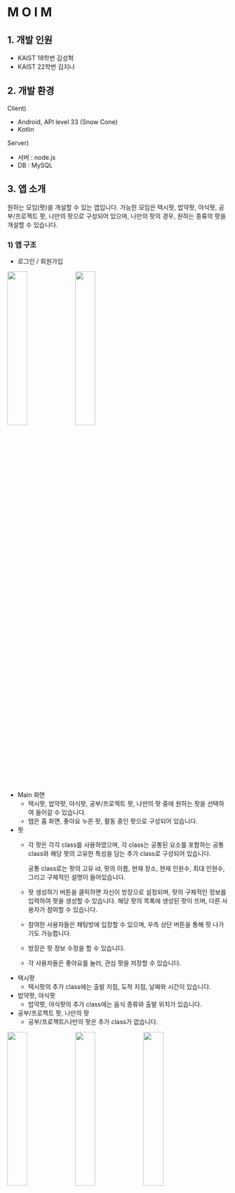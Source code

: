 # M O I M

## **1. 개발 인원**

- KAIST 18학번 김성혁
- KAIST 22학번 김지나

## **2. 개발 환경**

Client)

- Android, API level 33 (Snow Cone)
- Kotlin

Server)

- 서버 : node.js
- DB : MySQL

## **3. 앱 소개**

원하는 모임(팟)을 개설할 수 있는 앱입니다. 가능한 모임은 택시팟, 밥약팟, 야식팟, 공부/프로젝트 팟, 나만의 팟으로 구성되어 있으며, 나만의 팟의 경우, 원하는 종류의 팟을 개설할 수 있습니다.

### **1) 앱 구조**

- 로그인 / 회원가입

<img src="https://user-images.githubusercontent.com/80519883/202411962-5b067daf-6f86-4864-9171-5a19293234ff.png" width="30%" height="30%">  <img src="https://user-images.githubusercontent.com/80519883/202413588-9d929bcd-54fd-4161-9868-a2eee5da201a.png" width="30%" height="30%">

- Main 화면
    - 택시팟, 밥약팟, 야식팟, 공부/프로젝트 팟, 나만의 팟 중에 원하는 팟을 선택하여 들어갈 수 있습니다.
    - 탭은 홈 화면, 좋아요 누른 팟, 활동 중인 팟으로 구성되어 있습니다.
- 팟
    - 각 팟은 각각 class를 사용하였으며, 각 class는 공통된 요소를 포함하는 공통 class와 해당 팟의 고유한 특성을 담는 추가 class로 구성되어 있습니다.
        
        공통 class로는 팟의 고유 id, 팟의 이름, 현재 장소, 현재 인원수, 최대 인원수, 그리고 구체적인 설명이 들어있습니다.  
    - 팟 생성하기 버튼을 클릭하면 자신이 방장으로 설정되며, 팟의 구체적인 정보를 입력하여 팟을 생성할 수 있습니다. 해당 팟의 목록에 생성된 팟이 뜨며, 다른 사용자가 참여할 수 있습니다.
    - 참여한 사용자들은 채팅방에 입장할 수 있으며, 우측 상단 버튼을 통해 팟 나가기도 가능합니다.
    - 방장은 팟 정보 수정을 할 수 있습니다.
    - 각 사용자들은 좋아요를 눌러, 관심 팟을 저장할 수 있습니다.
- 택시팟
    - 택시팟의 추가 class에는 출발 지점, 도착 지점, 날짜와 시간이 있습니다.
- 밥약팟, 야식팟
    - 밥약팟, 야식팟의 추가 class에는 음식 종류와 출발 위치가 있습니다.
- 공부/프로젝트 팟, 나만의 팟
    - 공부/프로젝트/나만의 팟은 추가 class가 없습니다.

<img src="https://user-images.githubusercontent.com/80519883/202414558-c85771b7-7f97-420f-aa9e-c88931363422.png" width="30%" height="30%"> <img src="https://user-images.githubusercontent.com/80519883/202412040-63fc6cb1-9a25-48f3-a539-b674919ca3d5.png" width="30%" height="30%"> <img src="https://user-images.githubusercontent.com/80519883/202413954-843b5a82-6c6a-42c9-8341-6693441167c9.png" width="30%" height="30%">
